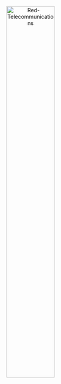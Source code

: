 <!--# Description
It is a project(a website) made using html, php and java script language.
(index.html) is the main file and rest are the connected source files.-->
<!--
![Image](https://user-images.githubusercontent.com/54352598/121768380-8f44d180-cb7b-11eb-8672-db52023128fc.jpg)-->
<p align="center"><img height="50%" width="50%" alt="Red-Telecommunications"  src="https://user-images.githubusercontent.com/54352598/121807822-67389980-cc73-11eb-9412-3f2fad6bf157.png" /></p>

